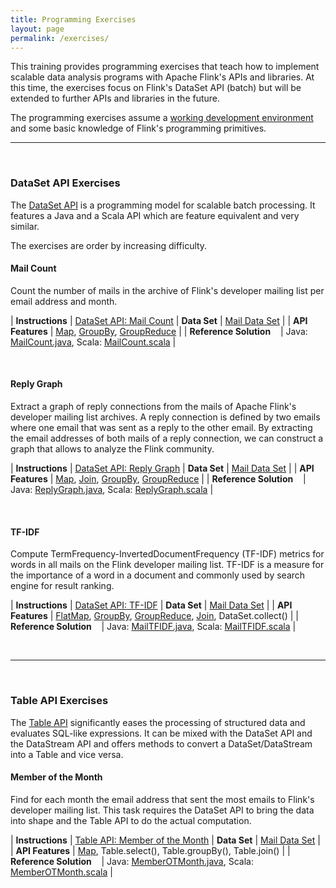 ```yaml
---
title: Programming Exercises
layout: page
permalink: /exercises/
---
```


This training provides programming exercises that teach how to  implement scalable data analysis programs with Apache Flink's APIs and libraries. At this time, the exercises focus on Flink's DataSet API (batch) but will be extended to further APIs and libraries in the future.

The programming exercises assume a [working development environment](/setup.html) and some basic knowledge of Flink's programming primitives.

<hr>
<br>

### DataSet API Exercises

The [DataSet API](http://ci.apache.org/projects/flink/flink-docs-master/apis/programming_guide.html) is a programming model for scalable batch processing. It features a Java and a Scala API which are feature equivalent and very similar. 

The exercises are order by increasing difficulty.

#### Mail Count

Count the number of mails in the archive of Flink's developer mailing list per email address and month.

| **Instructions**				| [DataSet API: Mail Count](/exercises/mailCount.html)
| **Data Set**                  | [Mail Data Set](/exercises/mailData.html) |
| **API Features**              | [Map](http://ci.apache.org/projects/flink/flink-docs-master/apis/dataset_transformations.html#map), [GroupBy](http://ci.apache.org/projects/flink/flink-docs-master/apis/dataset_transformations.html#transformations-on-grouped-dataset), [GroupReduce](http://ci.apache.org/projects/flink/flink-docs-master/apis/dataset_transformations.html#groupreduce-on-grouped-dataset) |
| **Reference Solution** &nbsp;&nbsp; | Java: [MailCount.java](https://github.com/dataArtisans/flink-training/blob/master/flink-exercises/src/main/java/com/dataArtisans/flinkTraining/exercises/dataSetJava/mailCount/MailCount.java), Scala: [MailCount.scala](https://github.com/dataArtisans/flink-training/blob/master/flink-exercises/src/main/scala/com/dataArtisans/flinkTraining/exercises/dataSetScala/mailCount/MailCount.scala) |

<br>

#### Reply Graph

Extract a graph of reply connections from the mails of Apache Flink's developer mailing list archives. A reply connection is defined by two emails where one email that was sent as a reply to the other email. By extracting the email addresses of both mails of a reply connection, we can construct a graph that allows to analyze the Flink community.


| **Instructions**				| [DataSet API: Reply Graph](/exercises/replyGraph.html)
| **Data Set**                  | [Mail Data Set](/exercises/mailData.html) |
| **API Features**              | [Map](http://ci.apache.org/projects/flink/flink-docs-master/apis/dataset_transformations.html#map), [Join](http://ci.apache.org/projects/flink/flink-docs-master/apis/dataset_transformations.html#join), [GroupBy](http://ci.apache.org/projects/flink/flink-docs-master/apis/dataset_transformations.html#transformations-on-grouped-dataset), [GroupReduce](http://ci.apache.org/projects/flink/flink-docs-master/apis/dataset_transformations.html#groupreduce-on-grouped-dataset) |
| **Reference Solution** &nbsp;&nbsp; | Java: [ReplyGraph.java](https://github.com/dataArtisans/flink-training/blob/master/flink-exercises/src/main/java/com/dataArtisans/flinkTraining/exercises/dataSetJava/replyGraph/ReplyGraph.java), Scala: [ReplyGraph.scala](https://github.com/dataArtisans/flink-training/blob/master/flink-exercises/src/main/scala/com/dataArtisans/flinkTraining/exercises/dataSetScala/replyGraph/ReplyGraph.scala) |

<br>

#### TF-IDF

Compute TermFrequency-InvertedDocumentFrequency (TF-IDF) metrics for words in all mails on the Flink developer mailing list. TF-IDF is a measure for the importance of a word in a document and commonly used by search engine for result ranking.

| **Instructions**				| [DataSet API: TF-IDF](/exercises/tfidf.html)
| **Data Set**                  | [Mail Data Set](/exercises/mailData.html) |
| **API Features**              | [FlatMap](http://ci.apache.org/projects/flink/flink-docs-master/apis/dataset_transformations.html#flatmap), [GroupBy](http://ci.apache.org/projects/flink/flink-docs-master/apis/dataset_transformations.html#transformations-on-grouped-dataset), [GroupReduce](http://ci.apache.org/projects/flink/flink-docs-master/apis/dataset_transformations.html#groupreduce-on-grouped-dataset), [Join](http://ci.apache.org/projects/flink/flink-docs-master/apis/dataset_transformations.html#join), DataSet.collect() |
| **Reference Solution** &nbsp;&nbsp; 	| Java: [MailTFIDF.java](https://github.com/dataArtisans/flink-training/blob/master/flink-exercises/src/main/java/com/dataArtisans/flinkTraining/exercises/dataSetJava/tfIdf/MailTFIDF.java), Scala: [MailTFIDF.scala](https://github.com/dataArtisans/flink-training/blob/master/flink-exercises/src/main/scala/com/dataArtisans/flinkTraining/exercises/dataSetScala/tfIdf/MailTFIDF.scala) |

<br>
<hr>
<br>

### Table API Exercises

The [Table API](http://ci.apache.org/projects/flink/flink-docs-master/libs/table.html) significantly eases the processing of structured data and evaluates SQL-like expressions. It can be mixed with the DataSet API and the DataStream API and offers methods to convert a DataSet/DataStream into a Table and vice versa.

#### Member of the Month

Find for each month the email address that sent the most emails to Flink's developer mailing list. This task requires the DataSet API to bring the data into shape and the Table API to do the actual computation.

| **Instructions**				| [Table API: Member of the Month](/exercises/memberOTM.html)
| **Data Set**                  | [Mail Data Set](/exercises/mailData.html) |
| **API Features**              | [Map](http://ci.apache.org/projects/flink/flink-docs-master/apis/dataset_transformations.html#map), Table.select(), Table.groupBy(), Table.join() |
| **Reference Solution** &nbsp;&nbsp; | Java: [MemberOTMonth.java](https://github.com/dataArtisans/flink-training/blob/master/flink-exercises/src/main/java/com/dataArtisans/flinkTraining/exercises/tableJava/memberOTM/MemberOTMonth.java), Scala: [MemberOTMonth.scala](https://github.com/dataArtisans/flink-training/blob/master/flink-exercises/src/main/scala/com/dataArtisans/flinkTraining/exercises/tableScala/memberOTM/MemberOTMonth.scala) |

<br>

